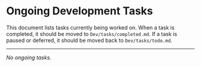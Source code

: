 # Ongoing Development Tasks

This document lists tasks currently being worked on. When a task is completed, it should be moved to `Dev/tasks/completed.md`. If a task is paused or deferred, it should be moved back to `Dev/tasks/todo.md`.

---

*No ongoing tasks.*